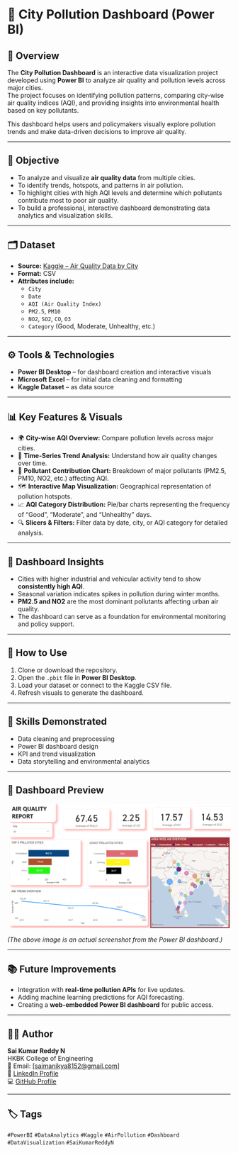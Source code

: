 # 🌆 City Pollution Dashboard (Power BI)

## 📘 Overview
The **City Pollution Dashboard** is an interactive data visualization project developed using **Power BI** to analyze air quality and pollution levels across major cities.  
The project focuses on identifying pollution patterns, comparing city-wise air quality indices (AQI), and providing insights into environmental health based on key pollutants.  

This dashboard helps users and policymakers visually explore pollution trends and make data-driven decisions to improve air quality.

---

## 🧠 Objective
- To analyze and visualize **air quality data** from multiple cities.  
- To identify trends, hotspots, and patterns in air pollution.  
- To highlight cities with high AQI levels and determine which pollutants contribute most to poor air quality.  
- To build a professional, interactive dashboard demonstrating data analytics and visualization skills.

---

## 🗂️ Dataset
- **Source:** [Kaggle – Air Quality Data by City](https://www.kaggle.com/)  
- **Format:** CSV  
- **Attributes include:**
  - `City`
  - `Date`
  - `AQI (Air Quality Index)`
  - `PM2.5`, `PM10`
  - `NO2`, `SO2`, `CO`, `O3`
  - `Category` (Good, Moderate, Unhealthy, etc.)

---

## ⚙️ Tools & Technologies
- **Power BI Desktop** – for dashboard creation and interactive visuals  
- **Microsoft Excel** – for initial data cleaning and formatting  
- **Kaggle Dataset** – as data source  

---

## 📊 Key Features & Visuals
- 🌍 **City-wise AQI Overview:** Compare pollution levels across major cities.  
- 📅 **Time-Series Trend Analysis:** Understand how air quality changes over time.  
- 💨 **Pollutant Contribution Chart:** Breakdown of major pollutants (PM2.5, PM10, NO2, etc.) affecting AQI.  
- 🗺️ **Interactive Map Visualization:** Geographical representation of pollution hotspots.  
- 📈 **AQI Category Distribution:** Pie/bar charts representing the frequency of “Good”, “Moderate”, and “Unhealthy” days.  
- 🔍 **Slicers & Filters:** Filter data by date, city, or AQI category for detailed analysis.

---

## 🧩 Dashboard Insights
- Cities with higher industrial and vehicular activity tend to show **consistently high AQI**.  
- Seasonal variation indicates spikes in pollution during winter months.  
- **PM2.5 and NO2** are the most dominant pollutants affecting urban air quality.  
- The dashboard can serve as a foundation for environmental monitoring and policy support.

---

## 🚀 How to Use
1. Clone or download the repository.  
2. Open the `.pbit` file in **Power BI Desktop**.  
3. Load your dataset or connect to the Kaggle CSV file.  
4. Refresh visuals to generate the dashboard.  

---

## 🧰 Skills Demonstrated
- Data cleaning and preprocessing  
- Power BI dashboard design  
- KPI and trend visualization  
- Data storytelling and environmental analytics  

---

## 📸 Dashboard Preview
![Dashboard Screenshot](city_pollution_dashboard.png)

*(The above image is an actual screenshot from the Power BI dashboard.)*

---

## 📚 Future Improvements
- Integration with **real-time pollution APIs** for live updates.  
- Adding machine learning predictions for AQI forecasting.  
- Creating a **web-embedded Power BI dashboard** for public access.

---

## 👨‍💻 Author
**Sai Kumar Reddy N**  
HKBK College of Engineering  
📧 Email: [saimanikya8152@gmail.com]  
💼 [LinkedIn Profile](https://linkedin.com/in/thesaireddy20)  
💻 [GitHub Profile](https://github.com/thesaireddy20)

---

## 🏷️ Tags
`#PowerBI` `#DataAnalytics` `#Kaggle` `#AirPollution` `#Dashboard` `#DataVisualization` `#SaiKumarReddyN`
